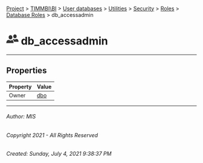 #### 

[Project](../../../../../../index.md) > [TIMMBI\\BI](../../../../../index.md) > [User databases](../../../../index.md) > [Utilities](../../../index.md) > [Security](../../index.md) > [Roles](../index.md) > [Database Roles](Database_Roles.md) > db_accessadmin

# ![Database Roles](../../../../../../Images/Role_Database32.png) db_accessadmin

---

## <a name="#properties"></a>Properties

| Property | Value |
|---|---|
| Owner | [dbo](../../Users/dbo.md) |


---

###### Author:  MIS

###### Copyright 2021 - All Rights Reserved

###### Created: Sunday, July 4, 2021 9:38:37 PM


